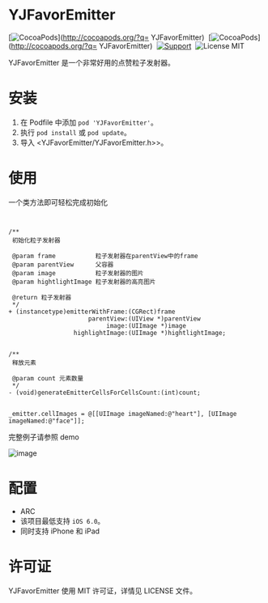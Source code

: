 YJFavorEmitter
==================
[![CocoaPods](http://img.shields.io/cocoapods/v/YJFavorEmitter.svg?style=flat)](http://cocoapods.org/?q= YJFavorEmitter)&nbsp;
[![CocoaPods](http://img.shields.io/cocoapods/p/YJFavorEmitter.svg?style=flat)](http://cocoapods.org/?q= YJFavorEmitter)&nbsp;
[![Support](https://img.shields.io/badge/support-iOS%206%2B%20-blue.svg?style=flat)](https://img.shields.io/badge/support-iOS%206%2B%20-blue.svg?style=flat)&nbsp;
![License MIT](https://img.shields.io/badge/license-MIT-green.svg?style=flat)

YJFavorEmitter 是一个非常好用的点赞粒子发射器。

安装
==================

1. 在 Podfile 中添加  `pod 'YJFavorEmitter'`。
2. 执行 `pod install` 或 `pod update`。
3. 导入 \<YJFavorEmitter/YJFavorEmitter.h>\>。

使用
==================

一个类方法即可轻松完成初始化

```objc


/**
 初始化粒子发射器

 @param frame           粒子发射器在parentView中的frame
 @param parentView      父容器
 @param image           粒子发射器的图片
 @param hightlightImage 粒子发射器的高亮图片

 @return 粒子发射器
 */
+ (instancetype)emitterWithFrame:(CGRect)frame
                      parentView:(UIView *)parentView
                           image:(UIImage *)image
                  highlightImage:(UIImage *)hightlightImage;
```

```objc

/**
 释放元素

 @param count 元素数量
 */
- (void)generateEmitterCellsForCellsCount:(int)count;
```

```objc

_emitter.cellImages = @[[UIImage imageNamed:@"heart"], [UIImage imageNamed:@"face"]];
```

完整例子请参照 demo

![image](https://github.com/SplashZ/YJFavorEmitter/blob/master/demo.gif)

配置
==================

- ARC
- 该项目最低支持 `iOS 6.0`。
- 同时支持 iPhone 和 iPad

许可证
==================

YJFavorEmitter 使用 MIT 许可证，详情见 LICENSE 文件。

